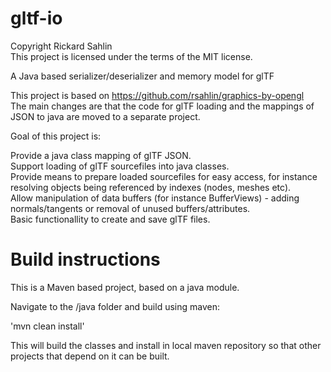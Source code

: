 # gltf-io  

Copyright Rickard Sahlin  
This project is licensed under the terms of the MIT license.  

A Java based serializer/deserializer and memory model for glTF  

This project is based on https://github.com/rsahlin/graphics-by-opengl  
The main changes are that the code for glTF loading and the mappings of JSON to java are moved to a separate project.  

Goal of this project is:  

Provide a java class mapping of glTF JSON.  
Support loading of glTF sourcefiles into java classes.  
Provide means to prepare loaded sourcefiles for easy access, for instance resolving objects being referenced by indexes (nodes, meshes etc).  
Allow manipulation of data buffers (for instance BufferViews) - adding normals/tangents or removal of unused buffers/attributes.  
Basic functionallity to create and save glTF files.  


# Build instructions  

This is a Maven based project, based on a java module.  

Navigate to the /java folder and build using maven:  

'mvn clean install'

This will build the classes and install in local maven repository so that other projects that depend on it can be built.  

